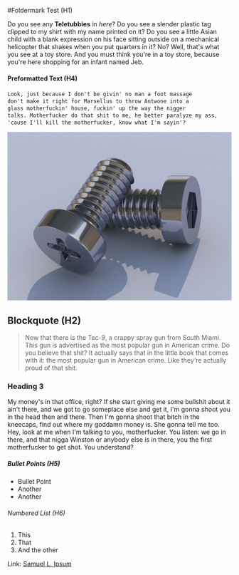 #Foldermark Test (H1)

Do you see any **Teletubbies** in *here*? Do you see a slender plastic tag clipped to my shirt with my name printed on it? Do you see a little Asian child with a blank expression on his face sitting outside on a mechanical helicopter that shakes when you put quarters in it? No? Well, that's what you see at a toy store. And you must think you're in a toy store, because you're here shopping for an infant named Jeb.

#### Preformatted Text (H4)

    Look, just because I don't be givin' no man a foot massage 
    don't make it right for Marsellus to throw Antwone into a 
    glass motherfuckin' house, fuckin' up the way the nigger 
    talks. Motherfucker do that shit to me, he better paralyze my ass, 
    'cause I'll kill the motherfucker, know what I'm sayin'?

![Rendered Image of Bolts](images/bolts.png)

## Blockquote (H2)

> Now that there is the Tec-9, a crappy spray gun from South Miami. This gun is advertised as the most popular gun in American crime. Do you believe that shit? It actually says that in the little book that comes with it: the most popular gun in American crime. Like they're actually proud of that shit. 

### Heading 3

My money's in that office, right? If she start giving me some bullshit about it ain't there, and we got to go someplace else and get it, I'm gonna shoot you in the head then and there. Then I'm gonna shoot that bitch in the kneecaps, find out where my goddamn money is. She gonna tell me too. Hey, look at me when I'm talking to you, motherfucker. You listen: we go in there, and that nigga Winston or anybody else is in there, you the first motherfucker to get shot. You understand?

##### Bullet Points (H5)

* Bullet Point
* Another
* Another

###### Numbered List (H6)

1. This
2. That
3. And the other

Link: [Samuel L. Ipsum](http://slipsum.com)